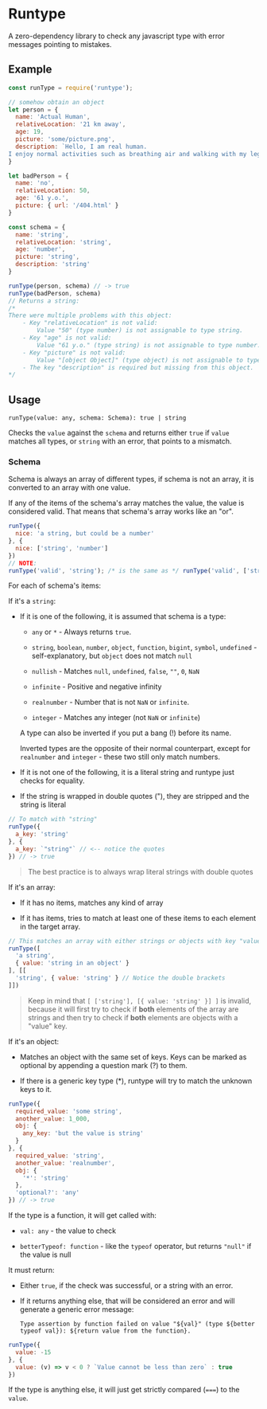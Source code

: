 # Runtype

A zero-dependency library to check any javascript type with error messages pointing to mistakes.

## Example

```js
const runType = require('runtype');

// somehow obtain an object
let person = {
  name: 'Actual Human',
  relativeLocation: '21 km away',
  age: 19,
  picture: 'some/picture.png',
  description: `Hello, I am real human.
I enjoy normal activities such as breathing air and walking with my leg`
}

let badPerson = {
  name: 'no',
  relativeLocation: 50,
  age: '61 y.o.',
  picture: { url: '/404.html' }
}

const schema = {
  name: 'string',
  relativeLocation: 'string',
  age: 'number',
  picture: 'string',
  description: 'string'
}

runType(person, schema) // -> true
runType(badPerson, schema)
// Returns a string:
/*
There were multiple problems with this object:
    - Key "relativeLocation" is not valid:
        Value "50" (type number) is not assignable to type string.
    - Key "age" is not valid:
        Value "61 y.o." (type string) is not assignable to type number.
    - Key "picture" is not valid:
        Value "[object Object]" (type object) is not assignable to type string.
    - The key "description" is required but missing from this object.
*/
```

## Usage

`runType(value: any, schema: Schema): true | string`

Checks the `value` against the `schema` and returns either `true` if `value` matches all types, or `string` with an error, that points to a mismatch.

### Schema

Schema is always an array of different types, if schema is not an array, it is converted to an array with one value.

If any of the items of the schema's array matches the value, the value is considered valid. That means that schema's array works like an "or".

```js
runType({
  nice: 'a string, but could be a number'
}, {
  nice: ['string', 'number']
})
// NOTE:
runType('valid', 'string'); /* is the same as */ runType('valid', ['string'])
```

For each of schema's items:

If it's a `string`:

- If it is one of the following, it is assumed that schema is a type:
  
  - `any` or `*` - Always returns `true`.
  
  - `string`, `boolean`, `number`, `object`, `function`, `bigint`, `symbol`, `undefined` - self-explanatory, but `object` does not match `null`
  
  - `nullish` - Matches `null`, `undefined`, `false`, `""`, `0`, `NaN` 
  
  - `infinite` - Positive and negative infinity
  
  - `realnumber` - Number that is not `NaN` or `infinite`.
  
  - `integer` - Matches any integer (not `NaN` or `infinite`)
  
  A type can also be inverted if you put a bang (!) before its name.
  
  Inverted types are the opposite of their normal counterpart, except for `realnumber` and `integer` - these two still only match numbers.

- If it is not one of the following, it is a literal string and runtype just checks for equality.

- If the string is wrapped in double quotes ("), they are stripped and the string is literal

```js
// To match with "string"
runType({
  a_key: 'string'
}, {
  a_key: `"string"` // <-- notice the quotes
}) // -> true
```

> The best practice is to always wrap literal strings with double quotes

If it's an array:

- If it has no items, matches any kind of array

- If it has items, tries to match at least one of these items to each element in the target array.

```js
// This matches an array with either strings or objects with key "value"
runType([
  'a string',
  { value: 'string in an object' }
], [[
  'string', { value: 'string' } // Notice the double brackets
]])
```

> Keep in mind that `[ ['string'], [{ value: 'string' }] ]` is invalid, because it will first try to check if **both** elements of the array are strings and then try to check if **both** elements are objects with a "value" key.

If it's an object:

- Matches an object with the same set of keys. Keys can be marked as optional by appending a question mark (?) to them.

- If there is a generic key type (*), runtype will try to match the unknown keys to it.

```js
runType({
  required_value: 'some string',
  another_value: 1_000,
  obj: {
    any_key: 'but the value is string'
  }
}, {
  required_value: 'string',
  another_value: 'realnumber',
  obj: {
    '*': 'string'
  },
  'optional?': 'any'
}) // -> true
```

If the type is a function, it will get called with:

- `val: any` - the value to check

- `betterTypeof: function` - like the `typeof` operator, but returns `"null"` if the value is null

It must return:

- Either `true`, if the check was successful, or a string with an error.

- If it returns anything else, that will be considered an error and will generate a generic error message:
  
  `Type assertion by function failed on value "${val}" (type ${better typeof val}): ${return value from the function}.`

```js
runType({
  value: -15
}, {
  value: (v) => v < 0 ? `Value cannot be less than zero` : true
})
```

If the type is anything else, it will just get strictly compared (`===`) to the `value`.
